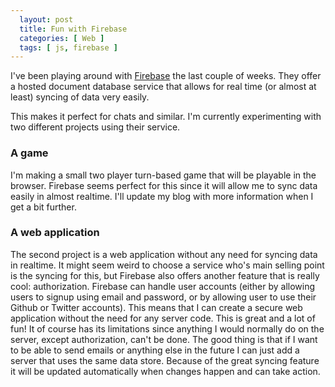 ```yaml
---
  layout: post
  title: Fun with Firebase
  categories: [ Web ]
  tags: [ js, firebase ]
---
```

I've been playing around with [Firebase](http://www.firebase.com) the last couple of weeks. 
They offer a hosted document database service that allows for real time (or almost at least) syncing of data very easily.

This makes it perfect for chats and similar. I'm currently experimenting with two different projects using their service.

### A game
I'm making a small two player turn-based game that will be playable in the browser. 
Firebase seems perfect for this since it will allow me to sync data easily in almost realtime. I'll update my
blog with more information when I get a bit further.

### A web application
The second project is a web application without any need for syncing data in realtime. It might seem weird to choose
a service who's main selling point is the syncing for this, but Firebase also offers another feature that is really cool:
authorization. Firebase can handle user accounts (either by allowing users to signup using email and password, 
or by allowing user to use their Github or Twitter accounts). This means that I can create a secure web application without the
need for any server code. This is great and a lot of fun! It of course has its limitations 
since anything I would normally do on the server, except authorization, can't be done. The good thing is that if I want
to be able to send emails or anything else in the future I can just add a server that uses the same data store. Because of 
the great syncing feature it will be updated automatically when changes happen and can take action.
